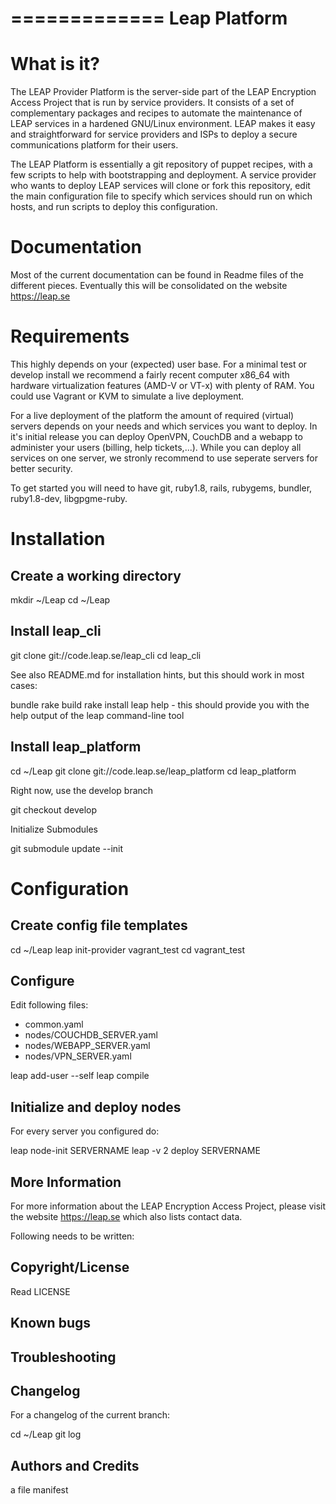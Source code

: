 =============
Leap Platform
=============

What is it?
===========

The LEAP Provider Platform is the server-side part of the LEAP Encryption Access Project that is run by service providers. It consists of a set of complementary packages and recipes to automate the maintenance of LEAP services in a hardened GNU/Linux environment. LEAP makes it easy and straightforward for service providers and ISPs to deploy a secure communications platform for their users.

The LEAP Platform is essentially a git repository of puppet recipes, with a few scripts to help with bootstrapping and deployment. A service provider who wants to deploy LEAP services will clone or fork this repository, edit the main configuration file to specify which services should run on which hosts, and run scripts to deploy this configuration.

Documentation
=============

Most of the current documentation can be found in Readme files of the different pieces. Eventually this will be consolidated on the website https://leap.se

Requirements
============

This highly depends on your (expected) user base. 
For a minimal test or develop install we recommend a fairly recent computer x86_64 with hardware virtualization features (AMD-V or VT-x) with plenty of RAM. You could use Vagrant or KVM to simulate a live deployment.

For a live deployment of the platform the amount of required (virtual) servers depends on your needs and which services you want to deploy. 
In it's initial release you can deploy OpenVPN, CouchDB and a webapp to administer your users (billing, help tickets,...).
While you can deploy all services on one server, we stronly recommend to use seperate servers for better security.

To get started you will need to have git, ruby1.8, rails, rubygems, bundler, ruby1.8-dev, libgpgme-ruby. 


Installation
============

Create a working directory
--------------------------

  mkdir ~/Leap
  cd ~/Leap 

Install leap_cli
----------------

  git clone git://code.leap.se/leap_cli
  cd leap_cli

See also README.md for installation hints, but this should work in most cases:

  bundle
  rake build
  rake install
  leap help - this should provide you with the help output of the leap command-line tool

Install leap_platform
---------------------

  cd ~/Leap
  git clone git://code.leap.se/leap_platform
  cd leap_platform
  
Right now, use the develop branch

  git checkout develop

Initialize Submodules

  git submodule update --init

Configuration
=============

Create config file templates 
----------------------------

  cd ~/Leap
  leap init-provider vagrant_test
  cd vagrant_test

Configure 
---------

Edit following files: 
  
  * common.yaml
  * nodes/COUCHDB_SERVER.yaml
  * nodes/WEBAPP_SERVER.yaml
  * nodes/VPN_SERVER.yaml
 
  leap add-user --self
  leap compile

Initialize and deploy nodes
---------------------------

For every server you configured do:
  
  leap node-init SERVERNAME
  leap -v 2 deploy SERVERNAME

More Information
----------------
For more information about the LEAP Encryption Access Project, please visit the website https://leap.se which also lists contact data.


Following needs to be written:

Copyright/License
-----------------

Read LICENSE

Known bugs
----------

Troubleshooting
---------------

Changelog
---------

For a changelog of the current branch:

  cd ~/Leap
  git log 

Authors and Credits
------------------

a file manifest

